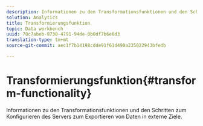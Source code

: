 ```yaml
---
description: Informationen zu den Transformationsfunktionen und den Schritten zum Konfigurieren des Servers zum Exportieren von Daten in externe Ziele.
solution: Analytics
title: Transformierungsfunktion
topic: Data workbench
uuid: 78c7abeb-8730-4791-94de-0b0df7b6e6d3
translation-type: tm+mt
source-git-commit: aec1f7b14198cdde91f61d490a235022943bfedb

---
```



# Transformierungsfunktion{#transform-functionality}

Informationen zu den Transformationsfunktionen und den Schritten zum Konfigurieren des Servers zum Exportieren von Daten in externe Ziele.

